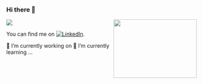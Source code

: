 ### Hi there 👋

<img align="right" src="https://media.giphy.com/media/l46Cy1rHbQ92uuLXa/giphy.gif" width="220" height = "155"/>

![](https://komarev.com/ghpvc/?username=brock-r)


You can find me on [![LinkedIn][1.2]][1].

<!-- Icons -->

[1.2]: https://raw.githubusercontent.com/MartinHeinz/MartinHeinz/master/linkedin-3-16.png (LinkedIn icon without padding)

<!-- Links to your social media accounts -->

[1]: www.linkedin.com/in/brockryancs

🔭 I’m currently working on 
🌱 I’m currently learning ...

<!--
**brock-r/brock-r** is a ✨ _special_ ✨ repository because its `README.md` (this file) appears on your GitHub profile.

Here are some ideas to get you started:

- 🔭 I’m currently working on ...
- 🌱 I’m currently learning ...
- 👯 I’m looking to collaborate on ...
- 🤔 I’m looking for help with ...
- 💬 Ask me about ...
- 📫 How to reach me: ...
- 😄 Pronouns: ...
- ⚡ Fun fact: ...
-->
